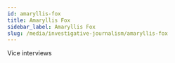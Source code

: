 ```yaml
---
id: amaryllis-fox
title: Amaryllis Fox
sidebar_label: Amaryllis Fox
slug: /media/investigative-journalism/amaryllis-fox
---
```


Vice interviews
